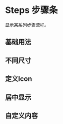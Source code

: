 <script setup>
import stepsBase from "./steps-base.vue"
import stepsSize from "./steps-size.vue"
import stepsIcon from "./steps-icon.vue"
import stepsCenter from "./steps-center.vue"
import stepsCustom from "./steps-custom.vue"
</script>

# Steps 步骤条

显示某系列步骤流程。

## 基础用法

<stepsBase />

## 不同尺寸

<stepsSize />

## 定义Icon

<stepsIcon />

## 居中显示

<stepsCenter />

## 自定义内容

<stepsCustom />
